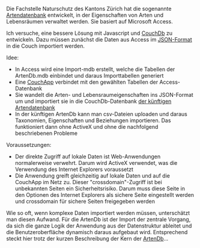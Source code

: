 Die Fachstelle Naturschutz des Kantons Zürich hat die sogenannte [Artendatenbank](http://www.aln.zh.ch/internet/baudirektion/aln/de/naturschutz/naturschutzdaten/tools/arten_db.html#a-content) entwickelt, in der Eigenschaften von Arten und Lebensräumen verwaltet werden. Sie basiert auf Microsoft Access.

Ich versuche, eine bessere Lösung mit Javascript und [CouchDb](http://couchdb.apache.org/) zu entwickeln.
Dazu müssen zunächst die Daten aus Access im [JSON-Format](http://de.wikipedia.org/wiki/JavaScript_Object_Notation) in die Couch importiert werden.

Idee:

- In Access wird eine Import-mdb erstellt, welche die Tabellen der ArtenDb.mdb einbindet und daraus Importtabellen generiert
- Eine [CouchApp](http://couchapp.org) verbindet mit den gewählten Tabellen der Access-Datenbank
- Sie wandelt die Arten- und Lebensraumeigenschaften ins JSON-Format um und importiert sie in die CouchDb-Datenbank [der künftigen Artendatenbank](https://github.com/barbalex/artendb)
- In der künftigen ArtenDb kann man csv-Dateien uploaden und daraus Taxonomien, Eigenschaften und Beziehungen importieren. Das funktioniert dann ohne ActiveX und ohne die nachfolgend beschriebenen Probleme

Voraussetzungen:

- Der direkte Zugriff auf lokale Daten ist Web-Anwendungen normalerweise verwehrt. Darum wird ActiveX verwendet, was die Verwendung des Internet Explorers voraussetzt
- Die Anwendung greift gleichzeitig auf lokale Daten und auf die CouchApp im Netz zu. Dieser "crossdomain"-Zugriff ist bei unbekannten Seiten ein Sicherheitsrisiko. Darum muss diese Seite in den Optionen des Internet Explorers als sichere Seite eingestellt werden und crossdomain für sichere Seiten freigegeben werden

Wie so oft, wenn komplexe Daten importiert werden müssen, unterschätzt man diesen Aufwand. Für die ArtenDb ist der Import der zentrale Vorgang, da sich die ganze Logik der Anwendung aus der Datenstruktur ableitet und die Benutzeroberfläche dynamisch daraus aufgebaut wird. Entsprechend steckt hier trotz der kurzen Beschreibung der Kern der [ArtenDb](https://github.com/barbalex/artendb)...
